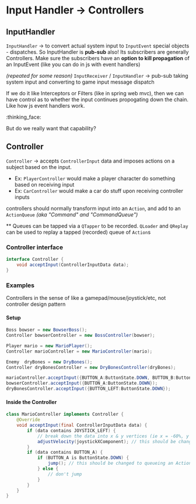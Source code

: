 # Input Handler &rarr; Controllers

## InputHandler

`InputHandler` &rarr; to convert actual system input to `InputEvent` special objects - dispatches. So InputHandler is **pub-sub** also! Its subscribers are
generally Controllers. Make sure the subscribers have an **option to kill propagation** of an InputEvent (like you can do in js with event handlers)

_(repeated for some reason)_ `InputReceiver` / `InputHandler` &rarr; pub-sub taking system input and converting to game input message dispatch

If we do it like Interceptors or Filters (like in spring web mvc), then we can have control as to whether the input
continues propogating down the chain. Like how js event handlers work.

:thinking_face:

But do we really want that capability?

## Controller

`Controller` &rarr; accepts `ControllerInput` data and imposes actions on a subject based on the input.

- Ex: `PlayerController` would make a player character do something based on receiving input
- Ex: `CarController` would make a car do stuff upon receiving controller inputs

controllers should normally transform input into an `Action`, and add to an `ActionQueue` _(aka "Command" and "CommandQueue")_

** Queues can be tapped via a `QTapper` to be recorded. `QLoader` and `QReplay` can be used to replay a tapped (recorded) queue of `Action`s

### Controller interface

```java
interface Controller {
    void acceptInput(ControllerInputData data);
}
```

### Examples

Controllers in the sense of like a gamepad/mouse/joystick/etc, not controller design pattern

#### Setup

```java
Boss bowser = new BowserBoss();
Controller bowserController = new BossController(bowser);

Player mario = new MarioPlayer();
Controller marioController = new MarioController(mario);

Enemy  dryBones = new DryBones();
Controller dryBonesController = new DryBonesController(dryBones);

marioController.acceptInput({BUTTON_A:ButtonState.DOWN, BUTTON_B:ButtonState.UP, JOYSTICK_LEFT:{angle:180, magnitude:80%}});
bowserController.acceptInput({BUTTON_A:ButtonState.DOWN});
dryBonesController.acceptInput({BUTTON_LEFT:ButtonState.DOWN});
```

#### Inside the Controller

```java
class MarioController implements Controller {
    @Override
    void acceptInput(final ControllerInputData data) {
        if (data contains JOYSTICK_LEFT) {
            // break down the data into x & y vertices (ie x = -60%, y = +80%)
            adjustVelocity(joystickXComponent); // this should be changed to queueing an Action
        }
        if (data contains BUTTON_A) {
            if (BUTTON_A is ButtonState.DOWN) {
                jump(); // this should be changed to queueing an Action
            } else {
                // don't jump
            }
        }
    }
}
```

